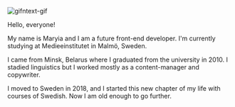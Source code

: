 ![gifntext-gif](https://user-images.githubusercontent.com/113581848/191034558-a53ecbd4-3bfe-4e84-9612-6e27be8d8533.gif)

Hello, everyone! 

My name is Maryia and I am a future front-end developer. I'm currently studying at Medieeinstitutet in Malmö, Sweden. 

I came from Minsk, Belarus where I graduated from the university in 2010. I stadied linguistics but I worked mostly as a content-manager and copywriter.

I moved to Sweden in 2018, and I started this new chapter of my life with courses of Swedish. Now I am old enough to go further.




<!--
**MaryAtskey/MaryAtskey** is a ✨ _special_ ✨ repository because its `README.md` (this file) appears on your GitHub profile.

Here are some ideas to get you started:

- 🔭 I’m currently working on ...
- 🌱 I’m currently learning ...
- 👯 I’m looking to collaborate on ...
- 🤔 I’m looking for help with ...
- 💬 Ask me about ...
- 📫 How to reach me: ...
- 😄 Pronouns: ...
- ⚡ Fun fact: ...
-->
